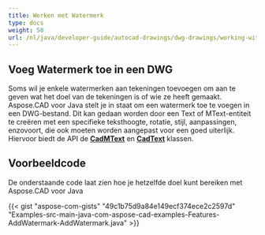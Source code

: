 ```yaml
---
title: Werken met Watermerk
type: docs
weight: 50
url: /nl/java/developer-guide/autocad-drawings/dwg-drawings/working-with-watermark/
---
```


## **Voeg Watermerk toe in een DWG**

Soms wil je enkele watermerken aan tekeningen toevoegen om aan te geven wat het doel van de tekeningen is of wie ze heeft gemaakt. Aspose.CAD voor Java stelt je in staat om een watermerk toe te voegen in een DWG-bestand. Dit kan gedaan worden door een Text of MText-entiteit te creëren met een specifieke teksthoogte, rotatie, stijl, aanpassingen, enzovoort, die ook moeten worden aangepast voor een goed uiterlijk. Hiervoor biedt de API de [**CadMText**](https://reference.aspose.com/cad/java/com.aspose.cad.fileformats.cad.cadobjects/CadMText) en [**CadText**](https://reference.aspose.com/cad/java/com.aspose.cad.fileformats.cad.cadobjects/CadText) klassen.

## Voorbeeldcode

De onderstaande code laat zien hoe je hetzelfde doel kunt bereiken met Aspose.CAD voor Java

{{< gist "aspose-com-gists" "49c1b75d9a84e149ecf374ece2c2597d" "Examples-src-main-java-com-aspose-cad-examples-Features-AddWatermark-AddWatermark.java" >}}
